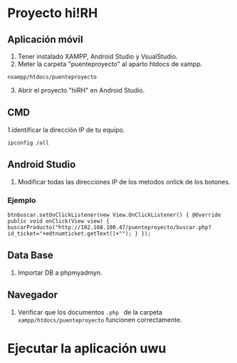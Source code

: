 # Proyecto hi!RH
## Aplicación móvil

1. Tener instalado XAMPP, Android Studio y VsualStudio.
2. Meter la carpeta "puenteproyecto" al aparto htdocs de xampp.

`nxampp/htdocs/puenteproyecto`

3. Abrir el proyecto "hiRH" en Android Studio.

## CMD
1.identificar la dirección IP de tu equipo.

`ipconfig /all`

## Android Studio
1. Modificar todas las direcciones IP de los metodos onlick de los botones.
   
### Ejemplo

`btnbuscar.setOnClickListener(new View.OnClickListener() {
   @Override
   public void onClick(View view) {
      buscarProducto("http://192.168.100.47/puenteproyecto/buscar.php?id_ticket="+edtnumticket.getText()+"");
   }
});`

## Data Base
1. Importar DB a phpmyadmyn.

## Navegador
1. Verificar que los documentos `.php ` de la carpeta `xampp/htdocs/puenteproyecto` funcionen correctamente.

# Ejecutar la aplicación uwu

